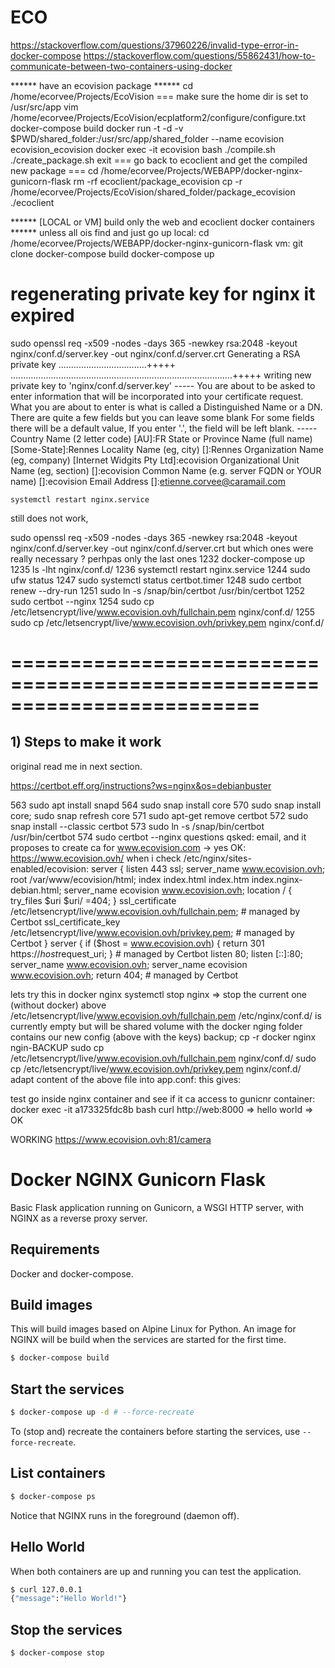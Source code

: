 # ECO
https://stackoverflow.com/questions/37960226/invalid-type-error-in-docker-compose
https://stackoverflow.com/questions/55862431/how-to-communicate-between-two-containers-using-docker

****** have an ecovision package ******
cd /home/ecorvee/Projects/EcoVision
=== make sure the home dir is set to /usr/src/app 
vim /home/ecorvee/Projects/EcoVision/ecplatform2/configure/configure.txt
docker-compose build
docker run -t -d -v $PWD/shared_folder:/usr/src/app/shared_folder --name ecovision ecovision_ecovision
docker exec -it ecovision bash
./compile.sh
./create_package.sh
exit
=== go back to ecoclient and get the compiled new package === 
cd /home/ecorvee/Projects/WEBAPP/docker-nginx-gunicorn-flask
rm -rf ecoclient/package_ecovision
cp -r /home/ecorvee/Projects/EcoVision/shared_folder/package_ecovision ./ecoclient

****** [LOCAL or VM] build only the web and ecoclient docker containers ****** unless all ois find and just go up
local: cd /home/ecorvee/Projects/WEBAPP/docker-nginx-gunicorn-flask
vm: git clone
docker-compose build
docker-compose up






# regenerating private key for nginx it expired

sudo openssl req -x509 -nodes -days 365 -newkey rsa:2048 -keyout nginx/conf.d/server.key -out nginx/conf.d/server.crt
    Generating a RSA private key
    ...................................+++++
    ........................................................................................+++++
    writing new private key to 'nginx/conf.d/server.key'
    -----
    You are about to be asked to enter information that will be incorporated
    into your certificate request.
    What you are about to enter is what is called a Distinguished Name or a DN.
    There are quite a few fields but you can leave some blank
    For some fields there will be a default value,
    If you enter '.', the field will be left blank.
    -----
    Country Name (2 letter code) [AU]:FR
    State or Province Name (full name) [Some-State]:Rennes
    Locality Name (eg, city) []:Rennes
    Organization Name (eg, company) [Internet Widgits Pty Ltd]:ecovision
    Organizational Unit Name (eg, section) []:ecovision
    Common Name (e.g. server FQDN or YOUR name) []:ecovision
    Email Address []:etienne.corvee@caramail.com

    systemctl restart nginx.service
still does not work,

sudo openssl req -x509 -nodes -days 365 -newkey rsa:2048 -keyout nginx/conf.d/server.key -out nginx/conf.d/server.crt
 but which ones were really necessary ? perhpas only the last ones 
 1232  docker-compose up
 1235  ls -lht nginx/conf.d/
 1236  systemctl restart nginx.service 
 1244  sudo ufw status
 1247  sudo systemctl status certbot.timer
 1248  sudo certbot renew --dry-run
 1251  sudo ln -s /snap/bin/certbot /usr/bin/certbot
 1252  sudo certbot --nginx
 1254  sudo cp /etc/letsencrypt/live/www.ecovision.ovh/fullchain.pem nginx/conf.d/
 1255  sudo cp /etc/letsencrypt/live/www.ecovision.ovh/privkey.pem nginx/conf.d/

# =========================================================================






## 1) Steps to make it work

original read me in next section.

https://certbot.eff.org/instructions?ws=nginx&os=debianbuster

  563  sudo apt install snapd
  564  sudo snap install core
  570  sudo snap install core; sudo snap refresh core
  571  sudo apt-get remove certbot
  572  sudo snap install --classic certbot
  573  sudo ln -s /snap/bin/certbot /usr/bin/certbot
  574  sudo certbot --nginx
  questions qsked: email, and it proposes to create ca for www.ecovision.com -> yes
  OK: https://www.ecovision.ovh/
  when i check /etc/nginx/sites-enabled/ecovision:
    server {
        listen              443 ssl;
            server_name         www.ecovision.ovh;	
            root /var/www/ecovision/html;
            index index.html index.htm index.nginx-debian.html;
            server_name ecovision www.ecovision.ovh;
            location / {
                    try_files $uri $uri/ =404;
            }
        ssl_certificate /etc/letsencrypt/live/www.ecovision.ovh/fullchain.pem; # managed by Certbot
        ssl_certificate_key /etc/letsencrypt/live/www.ecovision.ovh/privkey.pem; # managed by Certbot
    }
    server {
        if ($host = www.ecovision.ovh) {
            return 301 https://$host$request_uri;
        } # managed by Certbot
        listen 80;
        listen [::]:80;
        server_name         www.ecovision.ovh;
        server_name ecovision www.ecovision.ovh;
        return 404; # managed by Certbot


lets try this in docker nginx
systemctl stop nginx    => stop the current one (without docker) above
/etc/letsencrypt/live/www.ecovision.ovh/fullchain.pem
/etc/nginx/conf.d/ is currently empty but will be shared volume with the docker nging folder contains our new config (above with the keys)
backup; cp -r docker nginx ngin-BACKUP
sudo cp /etc/letsencrypt/live/www.ecovision.ovh/fullchain.pem nginx/conf.d/
sudo cp /etc/letsencrypt/live/www.ecovision.ovh/privkey.pem nginx/conf.d/
adapt content of the above file into app.conf: this gives:


test
go inside nginx container and see if it ca access to gunicnr container:
docker exec -it a173325fdc8b bash
    curl http://web:8000
        => hello world => OK


WORKING https://www.ecovision.ovh:81/camera

# Docker NGINX Gunicorn Flask

Basic Flask application running on Gunicorn, a WSGI HTTP server, with NGINX as a reverse proxy server.

## Requirements

Docker and docker-compose.

## Build images

This will build images based on Alpine Linux for Python. An image for NGINX will be build when the services are started for the first time.

```bash
$ docker-compose build
```
## Start the services

```bash
$ docker-compose up -d # --force-recreate
```

To (stop and) recreate the containers before starting the services, use `--force-recreate`.

## List containers 

```bash
$ docker-compose ps
```

Notice that NGINX runs in the foreground (daemon off).

## Hello World

When both containers are up and running you can test the application.

```bash
$ curl 127.0.0.1
{"message":"Hello World!"}
```

## Stop the services

```bash
$ docker-compose stop
```
